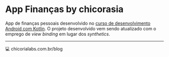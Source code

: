# App Finanças by chicorasia

App de finanças pessoais desenvolvido no [curso de desenvolvimento Android com Kotlin](https://www.alura.com.br/curso-online-android-com-kotlin-parte-1).
O projeto desenvolvido vem sendo atualizado com o emprego de _view binding_ em lugar dos _synthetics_.

****

:computer: chicorialabs.com.br/blog
